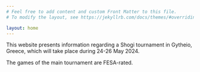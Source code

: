 ```yaml
---
# Feel free to add content and custom Front Matter to this file.
# To modify the layout, see https://jekyllrb.com/docs/themes/#overriding-theme-defaults

layout: home
---
```


This website presents information regarding a Shogi tournament in Gytheio, Greece, which will take place during 24-26 May 2024.

The games of the main tournament are FESA-rated.